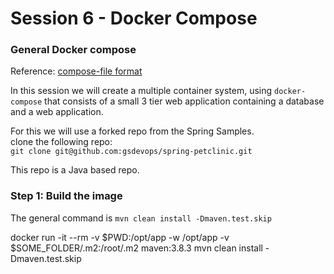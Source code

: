 # Session 6 - Docker Compose



### General Docker compose
Reference: [compose-file format ](https://docs.docker.com/compose/compose-file/)  

In this session we will create a multiple container system, using `docker-compose` that consists of a small 3 tier web application containing a database and a web application.
  
For this we will use a forked repo from the Spring Samples.  
clone the following repo:  
`git clone git@github.com:gsdevops/spring-petclinic.git`  

This repo is a Java based repo.

### Step 1: Build the image
The general command is 
`mvn clean install -Dmaven.test.skip`

docker run -it --rm -v $PWD:/opt/app -w /opt/app -v $SOME_FOLDER/.m2:/root/.m2  maven:3.8.3 mvn clean install  -Dmaven.test.skip

  